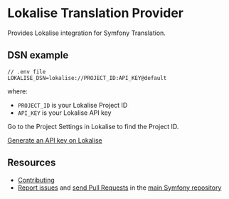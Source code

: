 Lokalise Translation Provider
=============================

Provides Lokalise integration for Symfony Translation.

DSN example
-----------

```
// .env file
LOKALISE_DSN=lokalise://PROJECT_ID:API_KEY@default
```

where:
 - `PROJECT_ID` is your Lokalise Project ID
 - `API_KEY` is your Lokalise API key

Go to the Project Settings in Lokalise to find the Project ID.

[Generate an API key on Lokalise](https://app.lokalise.com/api2docs/curl/#resource-authentication)

Resources
---------

  * [Contributing](https://symfony.com/doc/current/contributing/index.html)
  * [Report issues](https://github.com/symfony/symfony/issues) and
    [send Pull Requests](https://github.com/symfony/symfony/pulls)
    in the [main Symfony repository](https://github.com/symfony/symfony)
